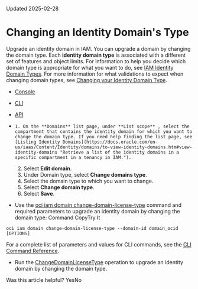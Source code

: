 Updated 2025-02-28
# Changing an Identity Domain's Type
Upgrade an identity domain in IAM.
You can upgrade a domain by changing the domain type. Each **identity domain type** is associated with a different set of features and object limits. For information to help you decide which domain type is appropriate for what you want to do, see [IAM Identity Domain Types](https://docs.oracle.com/en-us/iaas/Content/Identity/sku/overview.htm#overview "Learn about identity domain types and the features and limits associated with each.").
For more information for what validations to expect when changing domain types, see [Changing your Identity Domain Type](https://docs.oracle.com/en-us/iaas/Content/Identity/sku/overview.htm#changing-domain-type).
  * [Console](https://docs.oracle.com/en-us/iaas/Content/Identity/domains/to-change-identity-domain-type.htm)
  * [CLI](https://docs.oracle.com/en-us/iaas/Content/Identity/domains/to-change-identity-domain-type.htm)
  * [API](https://docs.oracle.com/en-us/iaas/Content/Identity/domains/to-change-identity-domain-type.htm)


  *     1. On the **Domains** list page, under **List scope** , select the compartment that contains the identity domain for which you want to change the domain type. If you need help finding the list page, see [Listing Identity Domains](https://docs.oracle.com/en-us/iaas/Content/Identity/domains/to-view-identity-domains.htm#view-identity-domains "Retrieve a list of the identity domains in a specific compartment in a tenancy in IAM.").
    2. Select **Edit domain**.
    3. Under Domain type, select **Change domains type**.
    4. Select the domain type to which you want to change.
    5. Select **Change domain type**.
    6. Select **Save**.
  * Use the [oci iam domain change-domain-license-type](https://docs.oracle.com/iaas/tools/oci-cli/latest/oci_cli_docs/cmdref/iam/domain/change-domain-license-type.html) command and required parameters to upgrade an identity domain by changing the domain type:
Command
CopyTry It
```
oci iam domain change-domain-license-type --domain-id domain_ocid [OPTIONS]
```

For a complete list of parameters and values for CLI commands, see the [CLI Command Reference](https://docs.oracle.com/iaas/tools/oci-cli/latest).
  * Run the [ChangeDomainLicenseType](https://docs.oracle.com/iaas/api/#/en/identity/latest/Domain/ChangeDomainLicenseType) operation to upgrade an identity domain by changing the domain type.


Was this article helpful?
YesNo

